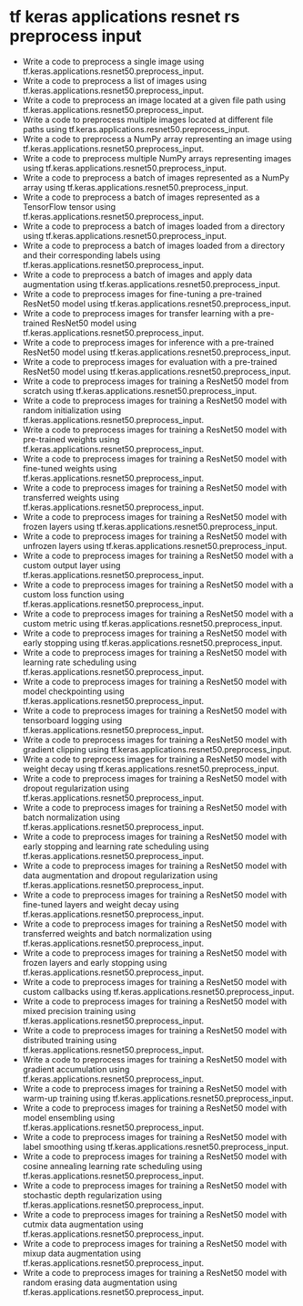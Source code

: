 # tf keras applications resnet rs preprocess input

- Write a code to preprocess a single image using tf.keras.applications.resnet50.preprocess_input.
- Write a code to preprocess a list of images using tf.keras.applications.resnet50.preprocess_input.
- Write a code to preprocess an image located at a given file path using tf.keras.applications.resnet50.preprocess_input.
- Write a code to preprocess multiple images located at different file paths using tf.keras.applications.resnet50.preprocess_input.
- Write a code to preprocess a NumPy array representing an image using tf.keras.applications.resnet50.preprocess_input.
- Write a code to preprocess multiple NumPy arrays representing images using tf.keras.applications.resnet50.preprocess_input.
- Write a code to preprocess a batch of images represented as a NumPy array using tf.keras.applications.resnet50.preprocess_input.
- Write a code to preprocess a batch of images represented as a TensorFlow tensor using tf.keras.applications.resnet50.preprocess_input.
- Write a code to preprocess a batch of images loaded from a directory using tf.keras.applications.resnet50.preprocess_input.
- Write a code to preprocess a batch of images loaded from a directory and their corresponding labels using tf.keras.applications.resnet50.preprocess_input.
- Write a code to preprocess a batch of images and apply data augmentation using tf.keras.applications.resnet50.preprocess_input.
- Write a code to preprocess images for fine-tuning a pre-trained ResNet50 model using tf.keras.applications.resnet50.preprocess_input.
- Write a code to preprocess images for transfer learning with a pre-trained ResNet50 model using tf.keras.applications.resnet50.preprocess_input.
- Write a code to preprocess images for inference with a pre-trained ResNet50 model using tf.keras.applications.resnet50.preprocess_input.
- Write a code to preprocess images for evaluation with a pre-trained ResNet50 model using tf.keras.applications.resnet50.preprocess_input.
- Write a code to preprocess images for training a ResNet50 model from scratch using tf.keras.applications.resnet50.preprocess_input.
- Write a code to preprocess images for training a ResNet50 model with random initialization using tf.keras.applications.resnet50.preprocess_input.
- Write a code to preprocess images for training a ResNet50 model with pre-trained weights using tf.keras.applications.resnet50.preprocess_input.
- Write a code to preprocess images for training a ResNet50 model with fine-tuned weights using tf.keras.applications.resnet50.preprocess_input.
- Write a code to preprocess images for training a ResNet50 model with transferred weights using tf.keras.applications.resnet50.preprocess_input.
- Write a code to preprocess images for training a ResNet50 model with frozen layers using tf.keras.applications.resnet50.preprocess_input.
- Write a code to preprocess images for training a ResNet50 model with unfrozen layers using tf.keras.applications.resnet50.preprocess_input.
- Write a code to preprocess images for training a ResNet50 model with a custom output layer using tf.keras.applications.resnet50.preprocess_input.
- Write a code to preprocess images for training a ResNet50 model with a custom loss function using tf.keras.applications.resnet50.preprocess_input.
- Write a code to preprocess images for training a ResNet50 model with a custom metric using tf.keras.applications.resnet50.preprocess_input.
- Write a code to preprocess images for training a ResNet50 model with early stopping using tf.keras.applications.resnet50.preprocess_input.
- Write a code to preprocess images for training a ResNet50 model with learning rate scheduling using tf.keras.applications.resnet50.preprocess_input.
- Write a code to preprocess images for training a ResNet50 model with model checkpointing using tf.keras.applications.resnet50.preprocess_input.
- Write a code to preprocess images for training a ResNet50 model with tensorboard logging using tf.keras.applications.resnet50.preprocess_input.
- Write a code to preprocess images for training a ResNet50 model with gradient clipping using tf.keras.applications.resnet50.preprocess_input.
- Write a code to preprocess images for training a ResNet50 model with weight decay using tf.keras.applications.resnet50.preprocess_input.
- Write a code to preprocess images for training a ResNet50 model with dropout regularization using tf.keras.applications.resnet50.preprocess_input.
- Write a code to preprocess images for training a ResNet50 model with batch normalization using tf.keras.applications.resnet50.preprocess_input.
- Write a code to preprocess images for training a ResNet50 model with early stopping and learning rate scheduling using tf.keras.applications.resnet50.preprocess_input.
- Write a code to preprocess images for training a ResNet50 model with data augmentation and dropout regularization using tf.keras.applications.resnet50.preprocess_input.
- Write a code to preprocess images for training a ResNet50 model with fine-tuned layers and weight decay using tf.keras.applications.resnet50.preprocess_input.
- Write a code to preprocess images for training a ResNet50 model with transferred weights and batch normalization using tf.keras.applications.resnet50.preprocess_input.
- Write a code to preprocess images for training a ResNet50 model with frozen layers and early stopping using tf.keras.applications.resnet50.preprocess_input.
- Write a code to preprocess images for training a ResNet50 model with custom callbacks using tf.keras.applications.resnet50.preprocess_input.
- Write a code to preprocess images for training a ResNet50 model with mixed precision training using tf.keras.applications.resnet50.preprocess_input.
- Write a code to preprocess images for training a ResNet50 model with distributed training using tf.keras.applications.resnet50.preprocess_input.
- Write a code to preprocess images for training a ResNet50 model with gradient accumulation using tf.keras.applications.resnet50.preprocess_input.
- Write a code to preprocess images for training a ResNet50 model with warm-up training using tf.keras.applications.resnet50.preprocess_input.
- Write a code to preprocess images for training a ResNet50 model with model ensembling using tf.keras.applications.resnet50.preprocess_input.
- Write a code to preprocess images for training a ResNet50 model with label smoothing using tf.keras.applications.resnet50.preprocess_input.
- Write a code to preprocess images for training a ResNet50 model with cosine annealing learning rate scheduling using tf.keras.applications.resnet50.preprocess_input.
- Write a code to preprocess images for training a ResNet50 model with stochastic depth regularization using tf.keras.applications.resnet50.preprocess_input.
- Write a code to preprocess images for training a ResNet50 model with cutmix data augmentation using tf.keras.applications.resnet50.preprocess_input.
- Write a code to preprocess images for training a ResNet50 model with mixup data augmentation using tf.keras.applications.resnet50.preprocess_input.
- Write a code to preprocess images for training a ResNet50 model with random erasing data augmentation using tf.keras.applications.resnet50.preprocess_input.